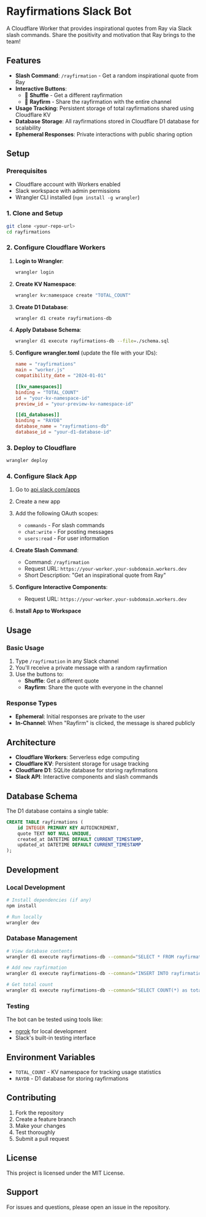 # Rayfirmations Slack Bot

A Cloudflare Worker that provides inspirational quotes from Ray via Slack slash commands. Share the positivity and motivation that Ray brings to the team!

## Features

- **Slash Command**: `/rayfirmation` - Get a random inspirational quote from Ray
- **Interactive Buttons**:
  - 🎲 **Shuffle** - Get a different rayfirmation
  - 💫 **Rayfirm** - Share the rayfirmation with the entire channel
- **Usage Tracking**: Persistent storage of total rayfirmations shared using Cloudflare KV
- **Database Storage**: All rayfirmations stored in Cloudflare D1 database for scalability
- **Ephemeral Responses**: Private interactions with public sharing option

## Setup

### Prerequisites

- Cloudflare account with Workers enabled
- Slack workspace with admin permissions
- Wrangler CLI installed (`npm install -g wrangler`)

### 1. Clone and Setup

```bash
git clone <your-repo-url>
cd rayfirmations
```

### 2. Configure Cloudflare Workers

1. **Login to Wrangler**:

   ```bash
   wrangler login
   ```

2. **Create KV Namespace**:

   ```bash
   wrangler kv:namespace create "TOTAL_COUNT"
   ```

3. **Create D1 Database**:

   ```bash
   wrangler d1 create rayfirmations-db
   ```

4. **Apply Database Schema**:

   ```bash
   wrangler d1 execute rayfirmations-db --file=./schema.sql
   ```

5. **Configure wrangler.toml** (update the file with your IDs):

   ```toml
   name = "rayfirmations"
   main = "worker.js"
   compatibility_date = "2024-01-01"

   [[kv_namespaces]]
   binding = "TOTAL_COUNT"
   id = "your-kv-namespace-id"
   preview_id = "your-preview-kv-namespace-id"

   [[d1_databases]]
   binding = "RAYDB"
   database_name = "rayfirmations-db"
   database_id = "your-d1-database-id"
   ```

### 3. Deploy to Cloudflare

```bash
wrangler deploy
```

### 4. Configure Slack App

1. Go to [api.slack.com/apps](https://api.slack.com/apps)
2. Create a new app
3. Add the following OAuth scopes:

   - `commands` - For slash commands
   - `chat:write` - For posting messages
   - `users:read` - For user information

4. **Create Slash Command**:

   - Command: `/rayfirmation`
   - Request URL: `https://your-worker.your-subdomain.workers.dev`
   - Short Description: "Get an inspirational quote from Ray"

5. **Configure Interactive Components**:

   - Request URL: `https://your-worker.your-subdomain.workers.dev`

6. **Install App to Workspace**

## Usage

### Basic Usage

1. Type `/rayfirmation` in any Slack channel
2. You'll receive a private message with a random rayfirmation
3. Use the buttons to:
   - **Shuffle**: Get a different quote
   - **Rayfirm**: Share the quote with everyone in the channel

### Response Types

- **Ephemeral**: Initial responses are private to the user
- **In-Channel**: When "Rayfirm" is clicked, the message is shared publicly

## Architecture

- **Cloudflare Workers**: Serverless edge computing
- **Cloudflare KV**: Persistent storage for usage tracking
- **Cloudflare D1**: SQLite database for storing rayfirmations
- **Slack API**: Interactive components and slash commands

## Database Schema

The D1 database contains a single table:

```sql
CREATE TABLE rayfirmations (
    id INTEGER PRIMARY KEY AUTOINCREMENT,
    quote TEXT NOT NULL UNIQUE,
    created_at DATETIME DEFAULT CURRENT_TIMESTAMP,
    updated_at DATETIME DEFAULT CURRENT_TIMESTAMP
);
```

## Development

### Local Development

```bash
# Install dependencies (if any)
npm install

# Run locally
wrangler dev
```

### Database Management

```bash
# View database contents
wrangler d1 execute rayfirmations-db --command="SELECT * FROM rayfirmations LIMIT 5;"

# Add new rayfirmation
wrangler d1 execute rayfirmations-db --command="INSERT INTO rayfirmations (quote) VALUES ('Your new rayfirmation here!');"

# Get total count
wrangler d1 execute rayfirmations-db --command="SELECT COUNT(*) as total FROM rayfirmations;"
```

### Testing

The bot can be tested using tools like:

- [ngrok](https://ngrok.com/) for local development
- Slack's built-in testing interface

## Environment Variables

- `TOTAL_COUNT` - KV namespace for tracking usage statistics
- `RAYDB` - D1 database for storing rayfirmations

## Contributing

1. Fork the repository
2. Create a feature branch
3. Make your changes
4. Test thoroughly
5. Submit a pull request

## License

This project is licensed under the MIT License.

## Support

For issues and questions, please open an issue in the repository.
